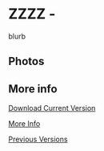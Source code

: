 # ZZZZ - 
blurb

## Photos

## More info
[Download Current Version](https://flightsim.to/profile/Benjwri)

[More Info](../../wiki/)

[Previous Versions](../../releases/)
